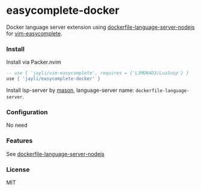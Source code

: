 # easycomplete-docker

Docker language server extension using [dockerfile-language-server-nodejs](https://github.com/rcjsuen/dockerfile-language-server) for [vim-easycomplete](https://github.com/jayli/vim-easycomplete).

### Install

Install via Packer.nvim

```lua
-- use { 'jayli/vim-easycomplete', requires = {'L3MON4D3/LuaSnip'} }
use { 'jayli/easycomplete-docker' }
```

Install lsp-server by [mason](https://github.com/mason-org/mason.nvim), language-server name: `dockerfile-language-server`.

### Configuration

No need

### Features

See [dockerfile-language-server-nodejs](https://github.com/rcjsuen/dockerfile-language-server)

### License

MIT
